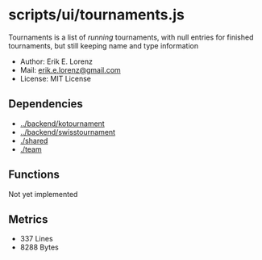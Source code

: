 # scripts/ui/tournaments.js


Tournaments is a list of _running_ tournaments, with null entries for
finished tournaments, but still keeping name and type information
* Author: Erik E. Lorenz 
* Mail: <erik.e.lorenz@gmail.com>
* License: MIT License


## Dependencies

* <a href="../backend/kotournament.html">../backend/kotournament</a>
* <a href="../backend/swisstournament.html">../backend/swisstournament</a>
* <a href="./shared.html">./shared</a>
* <a href="./team.html">./team</a>

## Functions

Not yet implemented

## Metrics

* 337 Lines
* 8288 Bytes

